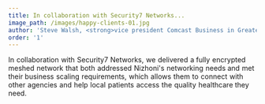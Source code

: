 ```yaml
---
title: In collaboration with Security7 Networks...
image_path: /images/happy-clients-01.jpg
author: 'Steve Walsh, <strong>vice president Comcast Business in Greater Boston</strong>'
order: '1'
---
```



In collaboration with Security7 Networks, we delivered a fully encrypted meshed network that both addressed Nizhoni's networking needs and met their business scaling requirements, which allows them to connect with other agencies and help local patients access the quality healthcare they need.
